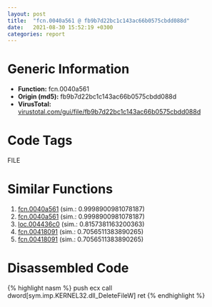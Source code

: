 ```yaml
---
layout: post
title:  "fcn.0040a561 @ fb9b7d22bc1c143ac66b0575cbdd088d"
date:   2021-08-30 15:52:19 +0300
categories: report
---
```


# Generic Information
- **Function:** fcn.0040a561
- **Origin (md5):** fb9b7d22bc1c143ac66b0575cbdd088d
- **VirusTotal:** [virustotal.com/gui/file/fb9b7d22bc1c143ac66b0575cbdd088d][virustotal_ref]

# Code Tags
<span class="tag" id="FILE">FILE</span>


# Similar Functions

1. [fcn.0040a561][similar_1_ref] (sim.: 0.9998900981078187)
2. [fcn.0040a561][similar_2_ref] (sim.: 0.9998900981078187)
3. [loc.004436c0][similar_3_ref] (sim.: 0.8157381163200363)
4. [fcn.00418091][similar_4_ref] (sim.: 0.7056511383890265)
5. [fcn.00418091][similar_5_ref] (sim.: 0.7056511383890265)


# Disassembled Code

{% highlight nasm %}
push ecx
call dword[sym.imp.KERNEL32.dll_DeleteFileW]
ret 
{% endhighlight %}


[similar_1_ref]: /report/fcn.0040a561@912f1d013a0d6151bc7a7cef6da1b2a0
[similar_2_ref]: /report/fcn.0040a561@152885a790b99953ce23874f0947b7bd
[similar_3_ref]: /report/loc.004436c0@3dfcfb1d918b690c00de324bcfcdc082
[similar_4_ref]: /report/fcn.00418091@fb9b7d22bc1c143ac66b0575cbdd088d
[similar_5_ref]: /report/fcn.00418091@152885a790b99953ce23874f0947b7bd
[virustotal_ref]: https://www.virustotal.com/gui/file/fb9b7d22bc1c143ac66b0575cbdd088d